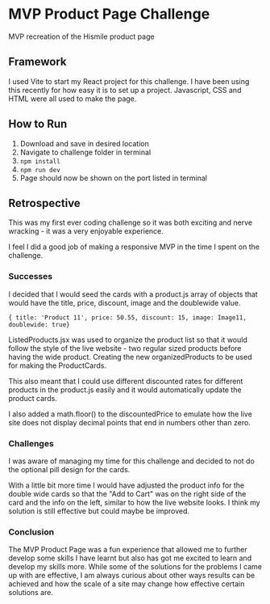 # MVP Product Page Challenge

MVP recreation of the Hismile product page

## Framework

I used Vite to start my React project for this challenge. I have been using this recently for how easy it is to set up a project. Javascript, CSS and HTML were all used to make the page.

## How to Run

1. Download and save in desired location
2. Navigate to challenge folder in terminal
3. `npm install`
4. `npm run dev`
5. Page should now be shown on the port listed in terminal

## Retrospective

This was my first ever coding challenge so it was both exciting and nerve wracking - it was a very enjoyable experience. 

I feel I did a good job of making a responsive MVP in the time I spent on the challenge. 

### Successes

 I decided that I would seed the cards with a product.js array of objects that would have the title, price, discount, image and the doublewide value. 

`{ title: 'Product 11', price: 50.55, discount: 15, image: Image11, doublewide: true}`

ListedProducts.jsx was used to organize the product list so that it would follow the style of the live website -  two regular sized products before having the wide product. Creating the new organizedProducts to be used for making the ProductCards. 

This also meant that I could use different discounted rates for different products in the product.js easily and it would automatically update the product cards. 

I also added a math.floor() to the discountedPrice to emulate how the live site does not display decimal points that end in numbers other than zero.  


### Challenges

I was aware of managing my time for this challenge and decided to not do the optional pill design for the cards. 

With a little bit more time I would have adjusted the product info for the double wide cards so that the "Add to Cart" was on the right side of the card and the info on the left, similar to how the live website looks. I think my solution is still effective but could maybe be improved. 

### Conclusion 

The MVP Product Page was a fun experience that allowed me to further develop some skills I have learnt but also has got me excited to learn and develop my skills more. While some of the solutions for the problems I came up with are effective, I am always curious about other ways results can be achieved and how the scale of a site may change how effective certain solutions are. 



